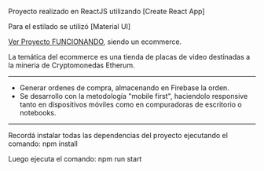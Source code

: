 Proyecto realizado en ReactJS utilizando [Create React App]

Para el estilado se utilizó [Material UI]

[Ver Proyecto FUNCIONANDO]( ), siendo un ecommerce.

La temática del ecommerce es una tienda de placas de video destinadas a la mineria de Cryptomonedas Etherum.

* ** *** **** ***** **** *** ** * 

* Generar ordenes de compra, almacenando en Firebase la orden. 
* Se desarrollo con la metodología "mobile first", haciendolo responsive tanto en dispositivos móviles como en compuradoras de escritorio o notebooks.

* ** *** **** ***** **** *** ** * 

Recordá instalar todas las dependencias del proyecto ejecutando el comando: npm install

Luego ejecuta el comando: npm run start